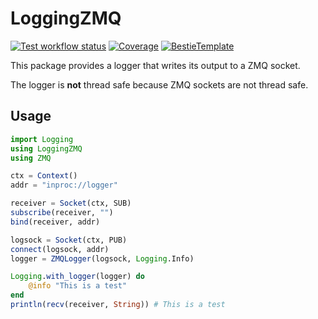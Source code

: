 # LoggingZMQ

[![Test workflow status](https://github.com/JuliaLogging/LoggingZMQ.jl/actions/workflows/Test.yml/badge.svg?branch=main)](https://github.com/JuliaLogging/LoggingZMQ.jl/actions/workflows/Test.yml?query=branch%3Amain)
[![Coverage](https://codecov.io/gh/JuliaLogging/LoggingZMQ.jl/branch/main/graph/badge.svg)](https://codecov.io/gh/JuliaLogging/LoggingZMQ.jl)
[![BestieTemplate](https://img.shields.io/endpoint?url=https://raw.githubusercontent.com/JuliaBesties/BestieTemplate.jl/main/docs/src/assets/badge.json)](https://github.com/JuliaBesties/BestieTemplate.jl)

This package provides a logger that writes its output to a ZMQ socket.

The logger is **not** thread safe because ZMQ sockets are not thread safe.

## Usage
```julia
import Logging
using LoggingZMQ
using ZMQ

ctx = Context()
addr = "inproc://logger"

receiver = Socket(ctx, SUB)
subscribe(receiver, "")
bind(receiver, addr)

logsock = Socket(ctx, PUB)
connect(logsock, addr)
logger = ZMQLogger(logsock, Logging.Info)

Logging.with_logger(logger) do
	@info "This is a test"
end
println(recv(receiver, String)) # This is a test
```

